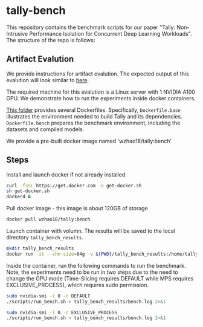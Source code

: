 # tally-bench

This repository contains the benchmark scripts for our paper "Tally: Non-Intrusive Performance Isolation for Concurrent Deep Learning Workloads". The structure of the repo is follows: 

## Artifact Evalution
We provide instructions for artifact evalution. The expected output of this evalution will look similar to [here](https://github.com/tally-project/tally-bench/tree/master/tally_bench_results).

The required machine for this evalution is a Linux server with 1 NVIDIA A100 GPU. We demonstrate how to run the experiments inside docker containers.

[This folder](https://github.com/tally-project/tally-bench/tree/master/docker) provides several Dockerfiles. Specifically, `Dockerfile.base` illustrates the environment needed to build Tally and its dependencies. `Dockerfile.bench` prepares the benchmark environment, including the datasets and compiled models.

We provide a pre-built docker image named 'wzhao18/tally:bench'

## Steps

Install and launch docker if not already installed.
```bash
curl -fsSL https://get.docker.com -o get-docker.sh
sh get-docker.sh
dockerd &
```

Pull docker image - this image is about 120GB of storage
```bash
docker pull wzhao18/tally:bench
```

Launch container with volumn. The results will be saved to the local directory `tally_bench_results`.
```bash
mkdir tally_bench_results
docker run -it --shm-size=64g -v ${PWD}/tally_bench_results:/home/tally-bench/tally_bench_results wzhao18/tally:bench /bin/bash
```

Inside the container, run the following commands to run the benchmark.
Note, the experiments need to be run in two steps due to the need to change the GPU mode (Time-Slicing requires DEFAULT while MPS requires EXCLUSIVE_PROCESS), which requires sudo permission.
```bash
sudo nvidia-smi -i 0 -c DEFAULT
./scripts/run_bench.sh > tally_bench_results/bench.log 2>&1

sudo nvidia-smi -i 0 -c EXCLUSIVE_PROCESS
./scripts/run_bench.sh > tally_bench_results/bench.log 2>&1
```





